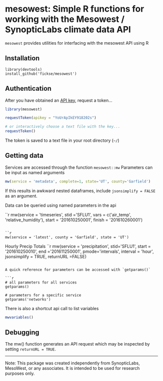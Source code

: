 # mesowest: Simple R functions for working with the Mesowest / SynopticLabs climate data API

`mesowest` provides utilities for interfacing with the mesowest API using R

## Installation

```
library(devtools)
install_github('fickse/mesowest')
```

## Authentication

After you have obtained an [API key](https://synopticlabs.org/api/guides/?getstarted), request a token...

```r
library(mesowest)

requestToken(apikey = "YoUrApIkEY918202s")

# or interactively choose a text file with the key...
requestToken()

``` 
The token is saved to a text file in your root directory (`~/`)

## Getting data

Services are accessed through the function `mesowest::mw`
Parameters can be input as named arguments 

```r
mw(service = 'metadata', complete=1, state='UT', county='Garfield')

```  
If this results in awkward nested dataframes, include `jsonsimplify = FALSE` as an argument.  

Data can be queried using named parameters in the api

``r
mw(service = 'timeseries', stid ='SFLU1', vars = c('air_temp', 'relative_humidity'), start = '201610250001', finish = '201610260001')
```

``r
mw(service = 'latest', county = 'Garfield', state = 'UT')

```

Hourly Precip Totals
``r
mw(service = 'precipitation', stid='SFLU1', start =  '201610250010', end ='201611250001', pmode='intervals', interval = 'hour', jsonsimplify = TRUE, returnURL =FALSE)
```

A quick reference for parameters can be accessed with `getparams()`

```r
# all parameters for all services
getparams()

# parameters for a specific service
getparams('networks')
```

There is also a shortcut api call to list variables

```r
mwvariables()
```

## Debugging

The mw() function generates an API request which may be inspected by setting `returnURL = TRUE`.  

---

Note: This package was created independently from SynopticLabs, MesoWest, or any associates. It is intended to be used for research purposes only.
